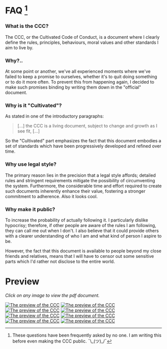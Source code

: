 # FAQ [^faq]
[^faq]: These questions have been frequently asked by no one. I am writing this
before even making the CCC public. ¯\\\_(ツ)\_/¯

### What is the CCC?
The CCC, or the Cultivated Code of Conduct, is a document where I clearly
define the rules, principles, behaviours, moral values and other standards I
aim to live by.

### Why?..
At some point or another, we've all experienced
moments where we've failed to keep a promise to ourselves, whether it's to quit
doing something or to do it more often. To prevent this from happening again, I
decided to make such promises binding by writing them down in the "official"
document.

### Why is it "Cultivated"?
As stated in one of the introductory paragraphs:

>[...] the CCC is a living document, subject to change and growth as I see fit, [...]

So the "Cultivated" part emphasizes the fact that this document embodies a set
of standards which have been progressively developed and refined
over time.

### Why use legal style?
The primary reason lies in the precision that a legal style affords; detailed
rules and stringent requirements mitigate the possibility of circumventing the
system. Furthermore, the considerable time and effort required to create such
documents inherently enhance their value, fostering a stronger commitment to
adherence. Also it looks cool.

### Why make it public?

To increase the probability of actually following it. I particularly dislike
hypocrisy; therefore, if other people are aware of the rules I am following,
they can call me out when I don't. I also believe that it could provide others
with a clearer understanding of who I am and what kind of person I aspire to
be. 

However, the fact that this document is available to people beyond my close
friends and relatives, means that I will have to censor out some sensitive parts
which I'd rather not disclose to the entire world.

# Preview
*Click on any image to view the pdf document.*
<!--PREVIEWS START-->
[![The preview of the CCC](./previews/CCC-0.jpg)](./Cultivated%20Code%20of%20Conduct.pdf)
[![The preview of the CCC](./previews/CCC-1.jpg)](./Cultivated%20Code%20of%20Conduct.pdf)
[![The preview of the CCC](./previews/CCC-2.jpg)](./Cultivated%20Code%20of%20Conduct.pdf)
[![The preview of the CCC](./previews/CCC-3.jpg)](./Cultivated%20Code%20of%20Conduct.pdf)
[![The preview of the CCC](./previews/CCC-4.jpg)](./Cultivated%20Code%20of%20Conduct.pdf)
[![The preview of the CCC](./previews/CCC-5.jpg)](./Cultivated%20Code%20of%20Conduct.pdf)
[![The preview of the CCC](./previews/CCC-6.jpg)](./Cultivated%20Code%20of%20Conduct.pdf)
[![The preview of the CCC](./previews/CCC-7.jpg)](./Cultivated%20Code%20of%20Conduct.pdf)
<!--PREVIEWS FINISH-->
